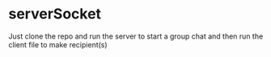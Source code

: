 # serverSocket
Just clone the repo and run the server to start a group chat and then run the client file to make recipient(s)
